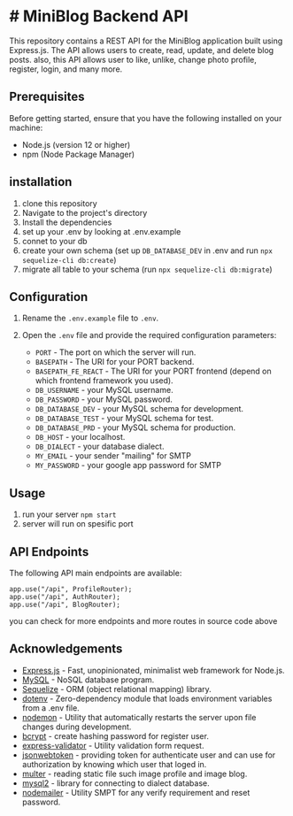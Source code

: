 # # MiniBlog Backend API

This repository contains a REST API for the MiniBlog application built using Express.js. The API allows users to create, read, update, and delete blog posts. also, this API allows user to like, unlike, change photo profile, register, login, and many more.

## Prerequisites

Before getting started, ensure that you have the following installed on your machine:

- Node.js (version 12 or higher)
- npm (Node Package Manager)

## installation

1. clone this repository
2. Navigate to the project's directory
3. Install the dependencies
4. set up your .env by looking at .env.example
5. connet to your db
6. create your own schema (set up `DB_DATABASE_DEV` in .env and run `npx sequelize-cli db:create`)
7. migrate all table to your schema (run `npx sequelize-cli db:migrate`)

## Configuration

1.  Rename the `.env.example` file to `.env`.
2.  Open the `.env` file and provide the required configuration parameters:

    - `PORT` - The port on which the server will run.
    - `BASEPATH` - The URI for your PORT backend.
    - `BASEPATH_FE_REACT` - The URI for your PORT frontend (depend on which frontend framework you used).
    - `DB_USERNAME` - your MySQL username.
    - `DB_PASSWORD` - your MySQL password.
    - `DB_DATABASE_DEV` - your MySQL schema for development.
    - `DB_DATABASE_TEST` - your MySQL schema for test.
    - `DB_DATABASE_PRD` - your MySQL schema for production.
    - `DB_HOST` - your localhost.
    - `DB_DIALECT` - your database dialect.
    - `MY_EMAIL` - your sender "mailing" for SMTP
    - `MY_PASSWORD` - your google app password for SMTP

## Usage

1.  run your server `npm start`
2.  server will run on spesific port

## API Endpoints

The following API main endpoints are available:

    app.use("/api", ProfileRouter);
    app.use("/api", AuthRouter);
    app.use("/api", BlogRouter);

you can check for more endpoints and more routes in source code above

## Acknowledgements

- [Express.js](https://expressjs.com/) - Fast, unopinionated, minimalist web framework for Node.js.
- [MySQL](https://www.mysql.com/) - NoSQL database program.
- [Sequelize](https://sequelize.org/docs/v6/other-topics/migrations/) - ORM (object relational mapping) library.
- [dotenv](https://www.npmjs.com/package/dotenv) - Zero-dependency module that loads environment variables from a .env file.
- [nodemon](https://www.npmjs.com/package/nodemon) - Utility that automatically restarts the server upon file changes during development.
- [bcrypt](https://www.npmjs.com/package/bcrypt) - create hashing password for register user.
- [express-validator](https://www.express-validator.github.io) - Utility validation form request.
- [jsonwebtoken](https://www.jwt.io) - providing token for authenticate user and can use for authorization by knowing which user that loged in.
- [multer](https://www.npmjs.com/package/multer) - reading static file such image profile and image blog.
- [mysql2](https://www.npmjs.com/package/mysql2) - library for connecting to dialect database.
- [nodemailer](https://www.npmjs.com/package/nodemailer) - Utility SMPT for any verify requirement and reset password.
